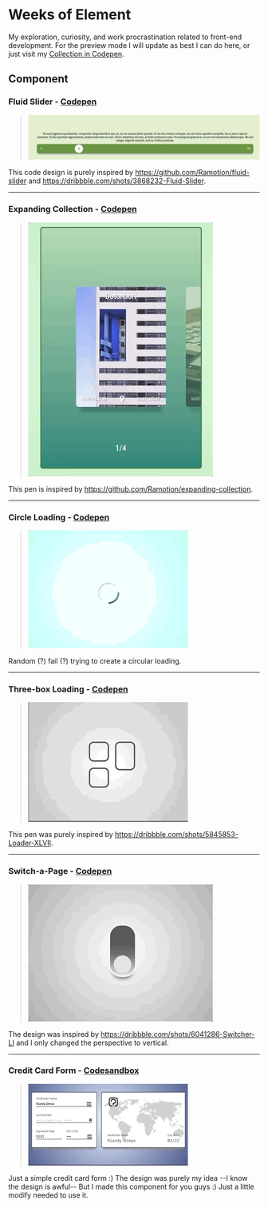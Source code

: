 # Weeks of Element
My exploration, curiosity, and work procrastination related to front-end development. For the preview mode I will update as best I can do here, or just visit my [Collection in Codepen](https://codepen.io/collection/nMoNxQ/).

## Component

### Fluid Slider - [Codepen](https://codepen.io/riandy-dimas/full/KEwpdw)
>![](fluid-slider.gif)


This code design is purely inspired by https://github.com/Ramotion/fluid-slider and https://dribbble.com/shots/3868232-Fluid-Slider.

---

### Expanding Collection - [Codepen](https://codepen.io/riandy-dimas/full/xBwPQa)
>![](expanding-collection-o.gif)


This pen is inspired by https://github.com/Ramotion/expanding-collection.

---

### Circle Loading - [Codepen](https://codepen.io/riandy-dimas/full/xNxzOO)
>![](circle-loading.gif)


Random (?) fail (?) trying to create a circular loading.

---

### Three-box Loading - [Codepen](https://codepen.io/riandy-dimas/full/VOwGEK)
>![](three-box-loading.gif)


This pen was purely inspired by https://dribbble.com/shots/5845853-Loader-XLVII.

---

### Switch-a-Page - [Codepen](https://codepen.io/riandy-dimas/full/JqYqao)
>![](switch-a-page.gif)


The design was inspired by https://dribbble.com/shots/6041286-Switcher-LI and I only changed the perspective to vertical.

---

### Credit Card Form - [Codesandbox](https://codesandbox.io/s/7y45q7p221?fontsize=14&view=preview)
>![](credit-card-form.gif)


Just a simple credit card form :) The design was purely my idea --I know the design is awful-- But I made this component for you guys :) Just a little modify needed to use it.


